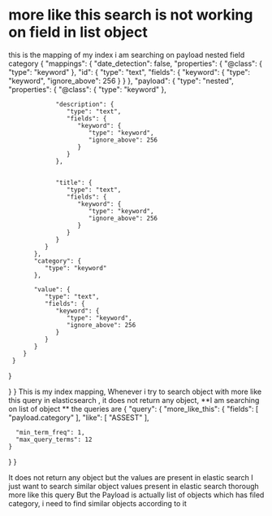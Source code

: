 
# more like this search is not working on field in list object

this is the mapping of my index  i am searching on payload nested field category
{
"mappings": {
"date_detection": false,
"properties": {
"@class": {
"type": "keyword"
},
     "id": {
        "type": "text",
        "fields": {
           "keyword": {
              "type": "keyword",
              "ignore_above": 256
           }
        }
     },
     "payload": {
        "type": "nested",
        "properties": {
           "@class": {
              "type": "keyword"
           },
         
                 "description": {
                    "type": "text",
                    "fields": {
                       "keyword": {
                          "type": "keyword",
                          "ignore_above": 256
                       }
                    }
                 },
                 
                
                 "title": {
                    "type": "text",
                    "fields": {
                       "keyword": {
                          "type": "keyword",
                          "ignore_above": 256
                       }
                    }
                 }
              }
           },
           "category": {
              "type": "keyword"
           },
          
           "value": {
              "type": "text",
              "fields": {
                 "keyword": {
                    "type": "keyword",
                    "ignore_above": 256
                 }
              }
           }
        }
     }
  }

}
}
This is my index mapping, Whenever i try to search object with more like this query in elasticsearch , it does not return any object,
**I am searching on list of object
**
the queries are
{
  "query": {
    "more_like_this": {
      "fields": [
        "payload.category"
      ],
      "like": [
        "ASSEST"
      ],
    
      "min_term_freq": 1,
      "max_query_terms": 12
    }
  }
}

It does not return any object but the values are present in elastic search
I just want to search similar object values present in elastic search thorough more like this query
But the Payload is actually list of objects which has filed category, i need to find similar objects according to it

        